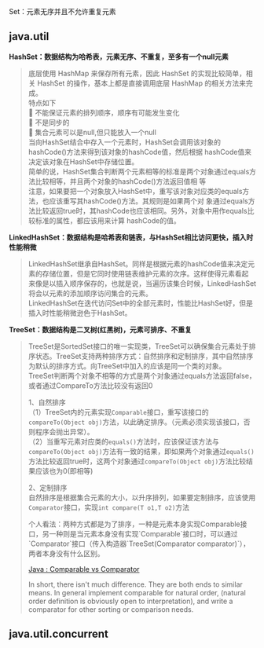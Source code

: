 Set：元素无序并且不允许重复元素

## java.util

**HashSet：数据结构为哈希表，元素无序、不重复，至多有一个null元素**

> 底层使用 HashMap 来保存所有元素，因此 HashSet 的实现比较简单，相关 HashSet 的操作，基本上都是直接调用底层 HashMap 的相关方法来完成。  
> 特点如下  
>  不能保证元素的排列顺序，顺序有可能发生变化  
>  不是同步的  
>  集合元素可以是null,但只能放入一个null  
> 当向HashSet结合中存入一个元素时，HashSet会调用该对象的hashCode\(\)方法来得到该对象的hashCode值，然后根据 hashCode值来决定该对象在HashSet中存储位置。  
> 简单的说，HashSet集合判断两个元素相等的标准是两个对象通过equals方法比较相等，并且两个对象的hashCode\(\)方法返回值相 等  
> 注意，如果要把一个对象放入HashSet中，重写该对象对应类的equals方法，也应该重写其hashCode\(\)方法。其规则是如果两个对 象通过equals方法比较返回true时，其hashCode也应该相同。另外，对象中用作equals比较标准的属性，都应该用来计算 hashCode的值。

**LinkedHashSet：数据结构是哈希表和链表，与HashSet相比访问更快，插入时性能稍微**

> LinkedHashSet继承自HashSet。同样是根据元素的hashCode值来决定元素的存储位置，但是它同时使用链表维护元素的次序。这样使得元素看起 来像是以插入顺序保存的，也就是说，当遍历该集合时候，LinkedHashSet将会以元素的添加顺序访问集合的元素。  
> LinkedHashSet在迭代访问Set中的全部元素时，性能比HashSet好，但是插入时性能稍微逊色于HashSet。

**TreeSet：数据结构是二叉树\(红黑树\)，元素可排序、不重复**

> TreeSet是SortedSet接口的唯一实现类，TreeSet可以确保集合元素处于排序状态。TreeSet支持两种排序方式：自然排序和定制排序，其中自然排序为默认的排序方式。向TreeSet中加入的应该是同一个类的对象。  
> TreeSet判断两个对象不相等的方式是两个对象通过equals方法返回false，或者通过CompareTo方法比较没有返回0
>
> 1、自然排序  
> （1）TreeSet内的元素实现`Comparable`接口，重写该接口的`compareTo(Object obj)`方法，以此确定排序。（元素必须实现该接口，否则程序会抛出异常）。  
> （2）当重写元素对应类的`equals()`方法时，应该保证该方法与`compareTo(Object obj)`方法有一致的结果，即如果两个对象通过`equals()`方法比较返回true时，这两个对象通过`compareTo(Object obj)`方法比较结果应该也为0\(即相等\)
>
> 2、定制排序  
> 自然排序是根据集合元素的大小，以升序排列，如果要定制排序，应该使用`Comparator`接口，实现`int compare(T o1,T o2)`方法
>
> 个人看法：两种方式都是为了排序，一种是元素本身实现Comparable接口，另一种则是当元素本身没有实现\`Comparable\`接口时，可以通过\`Comparator\`接口（传入构造器\`TreeSet\(Comparator comparator\)\`），两者本身没有什么区别。
>
>
>
> [Java : Comparable vs Comparator](https://link.jianshu.com/?t=https://stackoverflow.com/questions/4108604/java-comparable-vs-comparator)
>
> In short, there isn't much difference. They are both ends to similar means. In general implement comparable for natural order, \(natural order definition is obviously open to interpretation\), and write a comparator for other sorting or comparison needs.

## java.util.concurrent

##  







